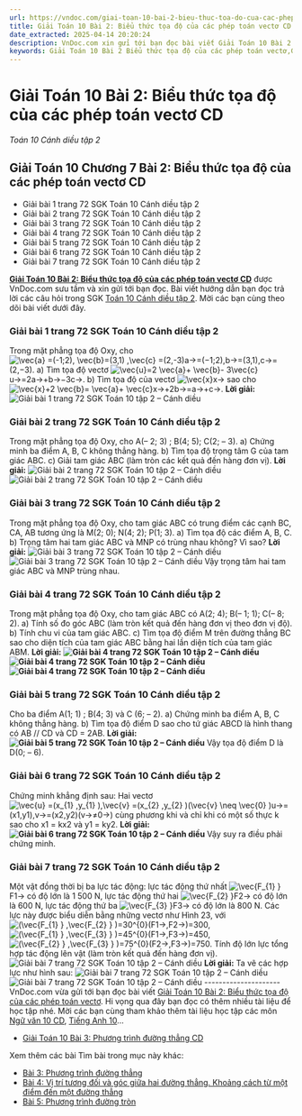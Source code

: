 ```yaml
---
url: https://vndoc.com/giai-toan-10-bai-2-bieu-thuc-toa-do-cua-cac-phep-toan-vecto-281737
title: Giải Toán 10 Bài 2: Biểu thức tọa độ của các phép toán vectơ CD - Toán 10 Cánh diều tập 2 - VnDoc.com
date_extracted: 2025-04-14 20:20:24
description: VnDoc.com xin gửi tới bạn đọc bài viết Giải Toán 10 Bài 2: Biểu thức tọa độ của các phép toán vectơ hướng dẫn chi tiết giải bài tập Toán 10 tập 2 sách Cánh Diều. Mời các bạn cùng tham khảo.
keywords: Giải Toán 10 Bài 2 Biểu thức tọa độ của các phép toán vectơ,Giải Toán 10 bài 2 chương 7 tập 2,Bài tập biểu thức tọa độ của các phép toán vectơ lớp 10,giải toán 10,toán 10 bài 2 biểu thức tọa độ của các phép toán vectơ,toán 10,toán lớp 10,toán 10 Cd,giải sgk toán 10,giải toán 10 học kì 2 sách cánh diều,toán 10 cánh diều,giải toán 10 cánh diều,toán 10 cánh diều tập 2,giải toán 10 cánh diều tập 2,giải bài 2 toán 10 cánh diều
---
```


# Giải Toán 10 Bài 2: Biểu thức tọa độ của các phép toán vectơ CD
 _Toán 10 Cánh diều tập 2_
## Giải Toán 10 Chương 7 Bài 2: Biểu thức tọa độ của các phép toán vectơ CD
  * Giải bài 1 trang 72 SGK Toán 10 Cánh diều tập 2
  * Giải bài 2 trang 72 SGK Toán 10 Cánh diều tập 2
  * Giải bài 3 trang 72 SGK Toán 10 Cánh diều tập 2
  * Giải bài 4 trang 72 SGK Toán 10 Cánh diều tập 2
  * Giải bài 5 trang 72 SGK Toán 10 Cánh diều tập 2
  * Giải bài 6 trang 72 SGK Toán 10 Cánh diều tập 2
  * Giải bài 7 trang 72 SGK Toán 10 Cánh diều tập 2

**[Giải Toán 10 Bài 2: Biểu thức tọa độ của các phép toán vectơ CD](<https://vndoc.com/giai-toan-10-bai-2-bieu-thuc-toa-do-cua-cac-phep-toan-vecto-281737>)** được VnDoc.com sưu tầm và xin gửi tới bạn đọc. Bài viết hướng dẫn bạn đọc trả lời các câu hỏi trong SGK [Toán 10 Cánh diều tập 2](<https://vndoc.com/toan-10-canh-dieu-tap1>). Mời các bạn cùng theo dõi bài viết dưới đây.
### Giải bài 1 trang 72 SGK Toán 10 Cánh diều tập 2
Trong mặt phẳng tọa độ Oxy, cho ![\\vec{a} =\(-1;2\), \\vec{b}=\(3,1\) ,\\vec{c} =\(2,-3\)](https://i.vdoc.vn/data/image/blank.png)a→=\(−1;2\),b→=\(3,1\),c→=\(2,−3\).
a\) Tìm tọa độ vectơ ![\\vec{u}=2 \\vec{a}+ \\vec{b}- 3\\vec{c}](https://i.vdoc.vn/data/image/blank.png)u→=2a→+b→−3c→.
b\) Tìm tọa độ của vectơ ![\\vec{x}](https://i.vdoc.vn/data/image/blank.png)x→ sao cho ![\\vec{x}+2 \\vec{b}= \\vec{a}+ \\vec{c}](https://i.vdoc.vn/data/image/blank.png)x→+2b→=a→+c→.
**Lời giải:**
![Giải bài 1 trang 72 SGK Toán 10 tập 2 – Cánh diều](https://i.vdoc.vn/data/image/2022/11/24/giai-toan-10-bai-2-chuong-7-cd-1.jpg)
### Giải bài 2 trang 72 SGK Toán 10 Cánh diều tập 2
Trong mặt phẳng tọa độ Oxy, cho A\(– 2; 3\) ; B\(4; 5\); C\(2; – 3\).
a\) Chứng minh ba điểm A, B, C không thẳng hàng.
b\) Tìm tọa độ trọng tâm G của tam giác ABC.
c\) Giải tam giác ABC \(làm tròn các kết quả đến hàng đơn vị\).
**Lời giải:**
![Giải bài 2 trang 72 SGK Toán 10 tập 2 – Cánh diều](https://i.vdoc.vn/data/image/2022/11/24/giai-toan-10-bai-2-chuong-7-cd-2.jpg)
![Giải bài 2 trang 72 SGK Toán 10 tập 2 – Cánh diều](https://i.vdoc.vn/data/image/2022/11/24/giai-toan-10-bai-2-chuong-7-cd-3.jpg)
### Giải bài 3 trang 72 SGK Toán 10 Cánh diều tập 2
Trong mặt phẳng tọa độ Oxy, cho tam giác ABC có trung điểm các cạnh BC, CA, AB tương ứng là M\(2; 0\); N\(4; 2\); P\(1; 3\).
a\) Tìm tọa độ các điểm A, B, C.
b\) Trọng tâm hai tam giác ABC và MNP có trùng nhau không? Vì sao?
**Lời giải:**
![Giải bài 3 trang 72 SGK Toán 10 tập 2 – Cánh diều](https://i.vdoc.vn/data/image/2022/11/24/giai-toan-10-bai-2-chuong-7-cd-4.jpg)
![Giải bài 3 trang 72 SGK Toán 10 tập 2 – Cánh diều](https://i.vdoc.vn/data/image/2022/11/24/giai-toan-10-bai-2-chuong-7-cd-5.jpg)
Vậy trọng tâm hai tam giác ABC và MNP trùng nhau.
### Giải bài 4 trang 72 SGK Toán 10 Cánh diều tập 2
Trong mặt phẳng tọa độ Oxy, cho tam giác ABC có A\(2; 4\); B\(– 1; 1\); C\(– 8; 2\).
a\) Tính số đo góc ABC \(làm tròn kết quả đến hàng đơn vị theo đơn vị độ\).
b\) Tính chu vi của tam giác ABC.
c\) Tìm tọa độ điểm M trên đường thẳng BC sao cho diện tích của tam giác ABC bằng hai lần diện tích của tam giác ABM.
**Lời giải:**
**![Giải bài 4 trang 72 SGK Toán 10 tập 2 – Cánh diều](https://i.vdoc.vn/data/image/2022/11/24/giai-toan-10-bai-2-chuong-7-cd-6.jpg)**
**![Giải bài 4 trang 72 SGK Toán 10 tập 2 – Cánh diều](https://i.vdoc.vn/data/image/2022/11/24/giai-toan-10-bai-2-chuong-7-cd-7.jpg)**
**![Giải bài 4 trang 72 SGK Toán 10 tập 2 – Cánh diều](https://i.vdoc.vn/data/image/2022/11/24/giai-toan-10-bai-2-chuong-7-cd-8.jpg)**
### Giải bài 5 trang 72 SGK Toán 10 Cánh diều tập 2
Cho ba điểm A\(1; 1\) ; B\(4; 3\) và C \(6; – 2\).
a\) Chứng minh ba điểm A, B, C không thẳng hàng.
b\) Tìm tọa độ điểm D sao cho tứ giác ABCD là hình thang có AB // CD và CD = 2AB.
**Lời giải:**
**![Giải bài 5 trang 72 SGK Toán 10 tập 2 – Cánh diều](https://i.vdoc.vn/data/image/2022/11/24/giai-toan-10-bai-2-chuong-7-cd-9.jpg)**
Vậy tọa độ điểm D là D\(0; – 6\).
### Giải bài 6 trang 72 SGK Toán 10 Cánh diều tập 2
Chứng minh khẳng định sau:
Hai vectơ ![\\vec{u} =\(x_{1} ,y_{1} \),\\vec{v} =\(x_{2} ,y_{2} \)\(\\vec{v} \\neq \\vec{0} \)](https://i.vdoc.vn/data/image/blank.png)u→=\(x1,y1\),v→=\(x2,y2\)\(v→≠0→\) cùng phương khi và chỉ khi có một số thực k sao cho x1 = kx2 và y­1 = ky2.
**Lời giải:**
**![Giải bài 6 trang 72 SGK Toán 10 tập 2 – Cánh diều](https://i.vdoc.vn/data/image/2022/11/24/giai-toan-10-bai-2-chuong-7-cd-10.jpg)**
Vậy suy ra điều phải chứng minh.
### Giải bài 7 trang 72 SGK Toán 10 Cánh diều tập 2
Một vật đồng thời bị ba lực tác động: lực tác động thứ nhất ![\\vec{F_{1} }](https://i.vdoc.vn/data/image/blank.png)F1→ có độ lớn là 1 500 N, lực tác động thứ hai ![\\vec{F_{2} }](https://i.vdoc.vn/data/image/blank.png)F2→ có độ lớn là 600 N, lực tác động thứ ba ![\\vec{F_{3} }](https://i.vdoc.vn/data/image/blank.png)F3→ có độ lớn là 800 N. Các lực này được biểu diễn bằng những vectơ như Hình 23, với ![\(\\vec{F_{1} } ,\\vec{F_{2} } \)=30^{0}](https://i.vdoc.vn/data/image/blank.png)\(F1→,F2→\)=300, ![\(\\vec{F_{1} } ,\\vec{F_{3} } \)=45^{0}](https://i.vdoc.vn/data/image/blank.png)\(F1→,F3→\)=450, ![\(\\vec{F_{2} } ,\\vec{F_{3} } \)=75^{0}](https://i.vdoc.vn/data/image/blank.png)\(F2→,F3→\)=750. Tính độ lớn lực tổng hợp tác động lên vật \(làm tròn kết quả đến hàng đơn vị\).
![Giải bài 7 trang 72 SGK Toán 10 tập 2 – Cánh diều](https://i.vdoc.vn/data/image/2022/11/24/giai-toan-10-bai-2-chuong-7-cd-11.jpg)
**Lời giải:**
Ta vẽ các hợp lực như hình sau:
![Giải bài 7 trang 72 SGK Toán 10 tập 2 – Cánh diều](https://i.vdoc.vn/data/image/2022/11/24/giai-toan-10-bai-2-chuong-7-cd-12.jpg)
![Giải bài 7 trang 72 SGK Toán 10 tập 2 – Cánh diều](https://i.vdoc.vn/data/image/2022/11/24/giai-toan-10-bai-2-chuong-7-cd-13.jpg)
\---------------------
VnDoc.com vừa gửi tới bạn đọc bài viết [Giải Toán 10 Bài 2: Biểu thức tọa độ của các phép toán vectơ](<https://vndoc.com/giai-toan-10-bai-2-bieu-thuc-toa-do-cua-cac-phep-toan-vecto-281737>). Hi vọng qua đây bạn đọc có thêm nhiều tài liệu để học tập nhé. Mời các bạn cùng tham khảo thêm tài liệu học tập các môn [Ngữ văn 10 CD](<https://vndoc.com/ngu-van-10-canh-dieu-tap1>), [Tiếng Anh 10](<https://vndoc.com/tieng-anh-10-moi>)...
  * [Giải Toán 10 Bài 3: Phương trình đường thẳng CD](<https://vndoc.com/giai-toan-10-bai-3-phuong-trinh-duong-thang-cd-281931>)

Xem thêm các bài Tìm bài trong mục này khác:
  * [Bài 3: Phương trình đường thẳng](</giai-toan-10-bai-3-phuong-trinh-duong-thang-cd-281931>)
  * [Bài 4: Vị trí tương đối và góc giữa hai đường thẳng. Khoảng cách từ một điểm đến một đường thẳng](</giai-toan-10-bai-4-vi-tri-tuong-doi-va-goc-giua-hai-duong-thang-khoang-cach-tu-mot-diem-den-mot-duong-thang-cd-284677>)
  * [Bài 5: Phương trình đường tròn](</giai-toan-10-bai-5-phuong-trinh-duong-tron-cd-284692>)

